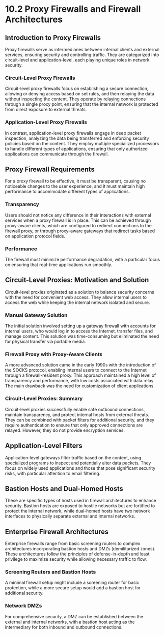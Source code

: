# 10.2 Proxy Firewalls and Firewall Architectures

## Introduction to Proxy Firewalls
Proxy firewalls serve as intermediaries between internal clients and external services, ensuring security and controlling traffic. They are categorized into circuit-level and application-level, each playing unique roles in network security. 

### Circuit-Level Proxy Firewalls
Circuit-level proxy firewalls focus on establishing a secure connection, allowing or denying access based on set rules, and then relaying the data without inspecting the content. They operate by relaying connections through a single proxy point, ensuring that the internal network is protected from direct exposure to external threats.

### Application-Level Proxy Firewalls
In contrast, application-level proxy firewalls engage in deep packet inspection, analyzing the data being transferred and enforcing security policies based on the content. They employ multiple specialized processors to handle different types of applications, ensuring that only authorized applications can communicate through the firewall.

## Proxy Firewall Requirements
For a proxy firewall to be effective, it must be transparent, causing no noticeable changes to the user experience, and it must maintain high performance to accommodate different types of applications.

### Transparency
Users should not notice any difference in their interactions with external services when a proxy firewall is in place. This can be achieved through proxy-aware clients, which are configured to redirect connections to the firewall proxy, or through proxy-aware gateways that redirect tasks based on application protocol fields.

### Performance
The firewall must minimize performance degradation, with a particular focus on ensuring that real-time applications run smoothly.

## Circuit-Level Proxies: Motivation and Solution
Circuit-level proxies originated as a solution to balance security concerns with the need for convenient web access. They allow internal users to access the web while keeping the internal network isolated and secure. 

### Manual Gateway Solution
The initial solution involved setting up a gateway firewall with accounts for internal users, who would log in to access the Internet, transfer files, and manage content. This solution was time-consuming but eliminated the need for physical transfer via portable media.

### Firewall Proxy with Proxy-Aware Clients
A more advanced solution came in the early 1990s with the introduction of the SOCKS protocol, enabling internal users to connect to the Internet through a firewall-resident proxy. This approach maintained a high level of transparency and performance, with low costs associated with data relay. The main drawback was the need for customization of client applications.

### Circuit-Level Proxies: Summary
Circuit-level proxies successfully enable safe outbound connections, maintain transparency, and protect internal hosts from external threats. They can be combined with packet filters for additional security, and they require authentication to ensure that only approved connections are relayed. However, they do not provide encryption services.

## Application-Level Filters
Application-level gateways filter traffic based on the content, using specialized programs to inspect and potentially alter data packets. They focus on widely used applications and those that pose significant security risks, with particular attention to email filtering.

## Bastion Hosts and Dual-Homed Hosts
These are specific types of hosts used in firewall architectures to enhance security. Bastion hosts are exposed to hostile networks but are fortified to protect the internal network, while dual-homed hosts have two network interfaces to physically separate external and internal networks.

## Enterprise Firewall Architectures
Enterprise firewalls range from basic screening routers to complex architectures incorporating bastion hosts and DMZs (demilitarized zones). These architectures follow the principles of defense-in-depth and least privilege to maximize security while allowing necessary traffic to flow.

### Screening Routers and Bastion Hosts
A minimal firewall setup might include a screening router for basic protection, while a more secure setup would add a bastion host for additional security.

### Network DMZs
For comprehensive security, a DMZ can be established between the external and internal networks, with a bastion host acting as the intermediary for both inbound and outbound connections.